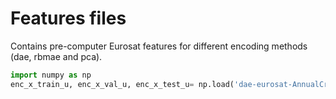 # Features files

Contains pre-computer Eurosat features for different encoding methods (dae, rbmae and pca).

```python
import numpy as np
enc_x_train_u, enc_x_val_u, enc_x_test_u= np.load('dae-eurosat-AnnualCropvsSeaLake.npz').values()
```
